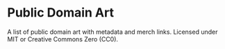 # Public Domain Art
A list of public domain art with metadata and merch links. Licensed under MIT or Creative Commons Zero (CC0).
